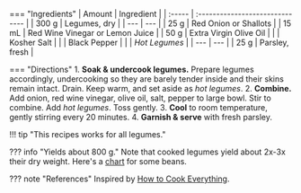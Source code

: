 === "Ingredients"
    | Amount | Ingredient                      |
    | :----- | :------------------------------ |
    | 300 g  | Legumes, dry                    |
    | ---    | ---                             |
    | 25 g   | Red Onion or Shallots           |
    | 15 mL  | Red Wine Vinegar or Lemon Juice |
    | 50 g   | Extra Virgin Olive Oil          |
    |        | Kosher Salt                     |
    |        | Black Pepper                    |
    |        | *Hot Legumes*                   |
    | ---    | ---                             |
    | 25 g   | Parsley, fresh                  |

=== "Directions"
    1. **Soak & undercook legumes.** Prepare legumes accordingly, undercooking so they are barely tender inside and their skins remain intact. Drain. Keep warm, and set aside as *hot legumes*.
    2. **Combine.** Add onion, red wine vinegar, olive oil, salt, pepper to large bowl. Stir to combine. Add *hot legumes*. Toss gently.
    3. **Cool** to room temperature, gently stirring every 20 minutes.
    4. **Garnish & serve** with fresh parsley.


!!! tip "This recipes works for all legumes."

??? info "Yields about 800 g."
    Note that cooked legumes yield about 2x-3x their dry weight. Here's a [chart](https://www.seriouseats.com/2014/04/is-there-a-ratio-for-converting-between-dried.html) for some beans.

??? note "References"
    Inspired by [How to Cook Everything](https://www.amazon.com/How-Cook-Everything-Recipes-Anniversary/dp/0764578650).
